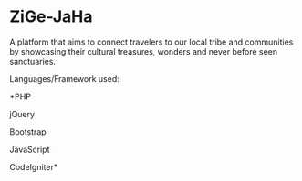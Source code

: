 # ZiGe-JaHa
A platform that aims to connect travelers to our local tribe and communities by showcasing their cultural treasures, wonders and never before seen sanctuaries.

Languages/Framework used:

*PHP

jQuery

Bootstrap

JavaScript

CodeIgniter*
